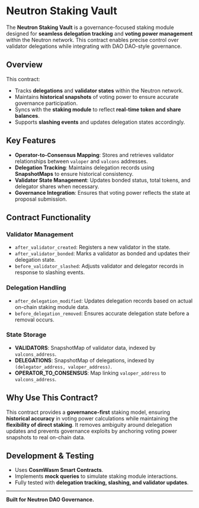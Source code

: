 # **Neutron Staking Vault**

The **Neutron Staking Vault** is a governance-focused staking module designed for **seamless delegation tracking** and **voting power management** within the Neutron network. This contract enables precise control over validator delegations while integrating with DAO DAO-style governance.

## **Overview**
This contract:
- Tracks **delegations** and **validator states** within the Neutron network.
- Maintains **historical snapshots** of voting power to ensure accurate governance participation.
- Syncs with the **staking module** to reflect **real-time token and share balances**.
- Supports **slashing events** and updates delegation states accordingly.

## **Key Features**
- **Operator-to-Consensus Mapping**: Stores and retrieves validator relationships between `valoper` and `valcons` addresses.
- **Delegation Tracking**: Maintains delegation records using **SnapshotMaps** to ensure historical consistency.
- **Validator State Management**: Updates bonded status, total tokens, and delegator shares when necessary.
- **Governance Integration**: Ensures that voting power reflects the state at proposal submission.

## **Contract Functionality**
### **Validator Management**
- `after_validator_created`: Registers a new validator in the state.
- `after_validator_bonded`: Marks a validator as bonded and updates their delegation state.
- `before_validator_slashed`: Adjusts validator and delegator records in response to slashing events.

### **Delegation Handling**
- `after_delegation_modified`: Updates delegation records based on actual on-chain staking module data.
- `before_delegation_removed`: Ensures accurate delegation state before a removal occurs.

### **State Storage**
- **VALIDATORS**: SnapshotMap of validator data, indexed by `valcons_address`.
- **DELEGATIONS**: SnapshotMap of delegations, indexed by `(delegator_address, valoper_address)`.
- **OPERATOR_TO_CONSENSUS**: Map linking `valoper_address` to `valcons_address`.

## **Why Use This Contract?**
This contract provides a **governance-first** staking model, ensuring **historical accuracy** in voting power calculations while maintaining the **flexibility of direct staking**. It removes ambiguity around delegation updates and prevents governance exploits by anchoring voting power snapshots to real on-chain data.

## **Development & Testing**
- Uses **CosmWasm Smart Contracts**.
- Implements **mock queries** to simulate staking module interactions.
- Fully tested with **delegation tracking, slashing, and validator updates**.

---

**Built for Neutron DAO Governance.**
